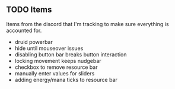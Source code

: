 ## TODO Items
Items from the discord that I'm tracking to make sure everything is accounted for.

- druid powerbar
- hide until mouseover issues
- disabling button bar breaks button interaction
- locking movement keeps nudgebar
- checkbox to remove resource bar
- manually enter values for sliders
- adding energy/mana ticks to resource bar
